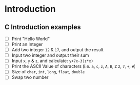 # Introduction




## C Introduction examples
- [ ] Print "Hello World"
- [ ] Print an Integer
- [ ] Add two integer `12` & `17`, and output the result
- [ ] Input two integer and output their sum
- [ ] Input `x`, `y` & `z`, and calculate: `y+7x-3(z*x)`
- [ ] Print the ASCII Value of characters (i.e. `a`, `c`, `z`, `A`, `B`, `Z` `2`, `7`, `+`, `#`)
- [ ] Size of `char`, `int`, `long`, `float`, `double`
- [ ] Swap two number